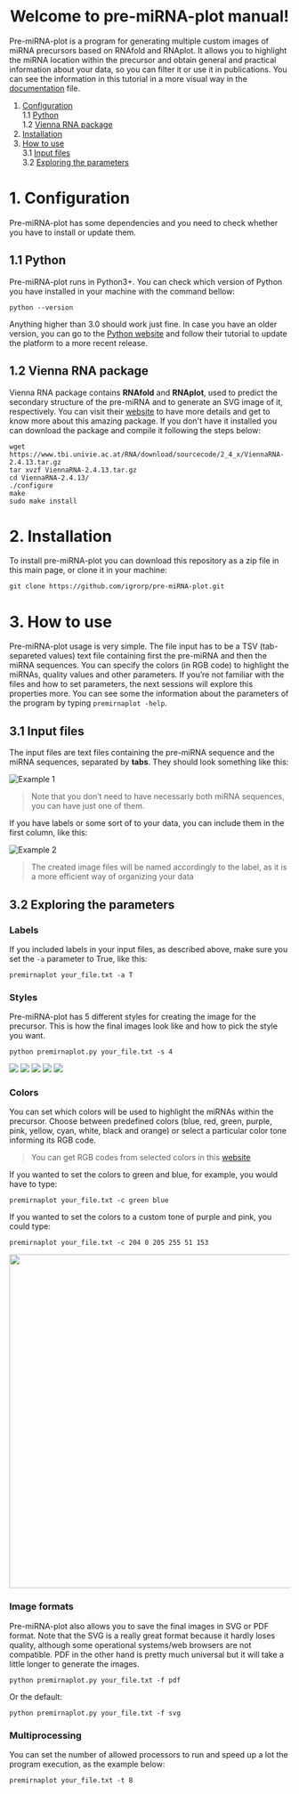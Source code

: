 <!DOCTYPE html>  
<html>  
<head>  
	<link rel="stylesheet" type="text/css" href="https://github.com/igrorp/pre-miRNA-plot/blob/master/src/config.css">  
</head>
<body>
<h1 align="center" id="welcome-to-pre-mirna-plot-manual">Welcome to pre-miRNA-plot manual!</h1>
<p></p>
<p>Pre-miRNA-plot is a program for generating multiple custom images of miRNA precursors based on RNAfold and RNAplot. It allows you to highlight the miRNA location within the precursor and obtain general and practical information about your data, so you can filter it or use it in publications. You can see the information in this tutorial in a more visual way in the <a href="https://github.com/igrorp/pre-miRNA-plot/blob/mastee.pdf">documentation</a> file.</p>
<ol>
<li><a href="#1-configuration">Configuration</a><br>
1.1 <a href="#11-python">Python</a><br>
1.2 <a href="#12-vienna-rna-package">Vienna RNA package</a></li>
<li><a href="#2-installation">Installation</a></li>
<li><a href="#3-how-to-use">How to use</a><br>
3.1 <a href="#31-input-files">Input files</a><br>
3.2 <a href="#32-exploring-the-parameters">Exploring the parameters</a></li>

</ol>
<h1 id="configuration">1. Configuration</h1>
Pre-miRNA-plot has some dependencies and you need to check whether you have to install or update them.

<h2 id="python">1.1 Python</h2>
<p>Pre-miRNA-plot runs in Python3+. You can check which version of Python you have installed in your machine with the command bellow:</p>
<pre><code>python --version</code></pre>
<p>Anything higher than 3.0 should work just fine. In  case you have an older version, you can go to the <a href="https://www.python.org/downloads/"> Python website</a> and follow their tutorial to update the platform to a more recent release.</p>

<h2 id="vienna-rna-package">1.2 Vienna RNA package</h2>
<p>Vienna RNA package contains <strong>RNAfold</strong> and <strong>RNAplot</strong>, used to predict the secondary structure of the pre-miRNA and to generate an SVG image of it, respectively. You can visit their <a href="https://www.tbi.univie.ac.at/RNA/documentation.html">website</a> to have more details and get to know more about this amazing package. If you don't have it installed you can download the package and compile it following the steps below:</p>
<pre><code>wget https://www.tbi.univie.ac.at/RNA/download/sourcecode/2_4_x/ViennaRNA-2.4.13.tar.gz
tar xvzf ViennaRNA-2.4.13.tar.gz
cd ViennaRNA-2.4.13/
./configure
make
sudo make install
</code></pre>

<h1 id="installation">2. Installation</h1>
<p>To install pre-miRNA-plot you can download this repository as a zip file in this main page, or clone it in your machine:</p>

<pre><code>git clone https://github.com/igrorp/pre-miRNA-plot.git</code></pre>

<h1 id="how-to-use">3. How to use</h1>
<p>Pre-miRNA-plot usage is very simple. The file input has to be a TSV (tab-separeted values) text file containing first the pre-miRNA and then the miRNA sequences. You can specify the colors (in RGB code) to highlight the miRNAs, quality values and other parameters. If you’re not familiar with the files and how to set parameters, the next sessions will explore this properties more. You can see some the information about the parameters of the program by typing <code>premirnaplot -help</code>.</p>

<h2 id="input-files">3.1 Input files</h2>
<p>The input files are text files containing the pre-miRNA sequence and the miRNA sequences, separated by <strong>tabs</strong>. They should look something like this:</p>
<p><img src="https://github.com/igrorp/pre-miRNA-plot/blob/master/src/ex1.png" alt="Example 1"></p>
<blockquote>
<p>Note that you don’t need to have necessarly both miRNA sequences, you can have just one of them.</p></blockquote>
<p>If you have labels or some sort of  to your data, you can include them in the first column, like this:</p>
<p><img src="https://github.com/igrorp/pre-miRNA-plot/blob/master/src/ex2.png" alt="Example 2"></p>
<blockquote>
<p>The created image files will be named accordingly to the label, as it is a more efficient way of organizing your data</p></blockquote>

<h2 id="exploring-the-parameters">3.2 Exploring the parameters</h2>

<h3 id="labels">Labels</h3>
<p>If you included labels in your input files, as described above, make sure you set the <code>-a</code> parameter to True, like this:</p>
<pre><code>premirnaplot your_file.txt -a T</code></pre>

<h3 id="labels">Styles</h3>

Pre-miRNA-plot has 5 different styles for creating the image for the precursor. This is how the final images look like and how to pick the style you want. 

    python premirnaplot.py your_file.txt -s 4

<div class="preimg">
	<img src="https://github.com/igrorp/pre-miRNA-plot/blob/master/src/style1.svg"/>
	 <img src="https://github.com/igrorp/pre-miRNA-plot/blob/master/src/style2.svg"/>
	  <img src="https://github.com/igrorp/pre-miRNA-plot/blob/master/src/style3.svg"/> 
	<img src="https://github.com/igrorp/pre-miRNA-plot/blob/master/src/style4.svg"/> 
	<img src="https://github.com/igrorp/pre-miRNA-plot/blob/master/src/style5.svg"/>
</div>

<h3 id="colors">Colors</h3>

<p>You can set which colors will be used to highlight the miRNAs within the precursor. Choose between predefined colors (blue, red, green, purple, pink, yellow, cyan, white, black and orange) or select a particular color tone informing its RGB code.
</p><blockquote> You can get RGB codes from selected colors in this <a href="[https://www.w3schools.com/colors/colors_picker.asp](https://www.w3schools.com/colors/colors_picker.asp)">website</a><p></p></blockquote>If you wanted to set the colors to green and blue, for example, you would have to type:

<pre><code>premirnaplot your_file.txt -c green blue</code></pre>

<p>If you wanted to set the colors to a custom tone of purple and pink, you could type:
</p><pre><code>premirnaplot your_file.txt -c 204 0 205 255 51 153</code></pre>

<p></p><p align="center">
<img src="https://github.com/igrorp/pre-miRNA-plot/blob/master/src/im3.svg" height=600>
</p>

<h3 id="labels">Image formats</h3>

Pre-miRNA-plot also allows you to save the final images in SVG or PDF format. Note that the SVG is a really great format because it hardly loses quality, although some operational systems/web browsers are not compatible. PDF in the other hand is  pretty much universal but it will take a little longer to generate the images.

    python premirnaplot.py your_file.txt -f pdf

Or the default:

    python premirnaplot.py your_file.txt -f svg

<h3 id="multiprocessing">Multiprocessing</h3>
<p>You can set the number of allowed processors to run and speed up a lot the program execution, as the example below: </p>
<pre><code>premirnaplot your_file.txt -t 8</code></pre>

</body>
</html>
<!--stackedit_data:
eyJoaXN0b3J5IjpbLTE1Njg2NzU3NDAsLTM5MTk4NTczNywxOT
gyOTAwMzMyLC0xNjgwNTk5ODA3LC04MDg5MzA2MTMsMTA0MTgx
NDg4MCw2OTQxMTYyMDIsLTE2ODI1ODI3NDgsLTQ2NzEyNTE2Ny
wtMTYzNzczNzExMiwxODYyNTI4MTM3LC0yMDM4NjQ0MjkxLDg2
ODExMjM3NywtMTM3NzI0MDk5MCwzMjExODE1NywtMTI0NzEzMj
QyMiwxMzIxMDA0OTI3LC0yMDEzMTA3ODI0XX0=
-->